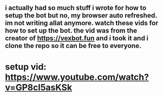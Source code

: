 ## i actually had so much stuff i wrote for how to setup the bot but no, my browser auto refreshed. im not writing allat anymore. watch these vids for how to set up the bot. the vid was from the creator of https://vexbot.fun and i took it and i clone the repo so it can be free to everyone.
# setup vid: https://www.youtube.com/watch?v=GP8cl5asKSk
